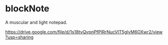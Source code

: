 # blockNote
A muscular and light notepad. 

https://drive.google.com/file/d/1s18tvQvpnPfPlRrNucVlT5glyM6OXwr2/view?usp=sharing
